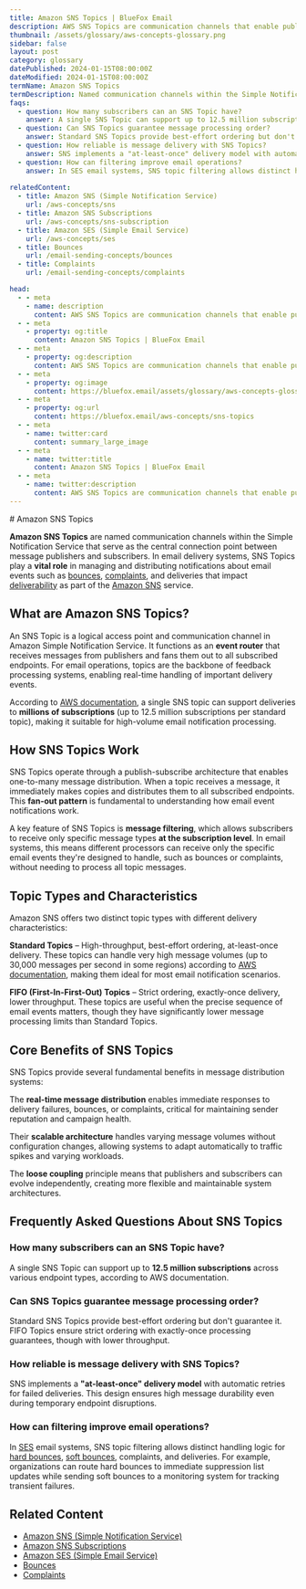 ```yaml
---
title: Amazon SNS Topics | BlueFox Email
description: AWS SNS Topics are communication channels that enable publishers to distribute messages to multiple subscribers through Amazon's Simple Notification Service, critical for email event processing.
thumbnail: /assets/glossary/aws-concepts-glossary.png
sidebar: false
layout: post
category: glossary
datePublished: 2024-01-15T08:00:00Z
dateModified: 2024-01-15T08:00:00Z
termName: Amazon SNS Topics
termDescription: Named communication channels within the Simple Notification Service that serve as the central connection point between message publishers and subscribers.
faqs:
  - question: How many subscribers can an SNS Topic have?
    answer: A single SNS Topic can support up to 12.5 million subscriptions across various endpoint types, according to AWS documentation.
  - question: Can SNS Topics guarantee message processing order?
    answer: Standard SNS Topics provide best-effort ordering but don't guarantee it. FIFO Topics ensure strict ordering with exactly-once processing guarantees, though with lower throughput.
  - question: How reliable is message delivery with SNS Topics?
    answer: SNS implements a "at-least-once" delivery model with automatic retries for failed deliveries. This design ensures high message durability even during temporary endpoint disruptions.
  - question: How can filtering improve email operations?
    answer: In SES email systems, SNS topic filtering allows distinct handling logic for hard bounces, soft bounces, complaints, and deliveries. For example, organizations can route hard bounces to immediate suppression list updates while sending soft bounces to a monitoring system for tracking transient failures.
    
relatedContent:
  - title: Amazon SNS (Simple Notification Service)
    url: /aws-concepts/sns
  - title: Amazon SNS Subscriptions
    url: /aws-concepts/sns-subscription
  - title: Amazon SES (Simple Email Service)
    url: /aws-concepts/ses
  - title: Bounces
    url: /email-sending-concepts/bounces
  - title: Complaints
    url: /email-sending-concepts/complaints

head:
  - - meta
    - name: description
      content: AWS SNS Topics are communication channels that enable publishers to distribute messages to multiple subscribers through Amazon's Simple Notification Service, critical for email event processing.
  - - meta
    - property: og:title
      content: Amazon SNS Topics | BlueFox Email
  - - meta
    - property: og:description
      content: AWS SNS Topics are communication channels that enable publishers to distribute messages to multiple subscribers through Amazon's Simple Notification Service, critical for email event processing.
  - - meta
    - property: og:image
      content: https://bluefox.email/assets/glossary/aws-concepts-glossary.png
  - - meta
    - property: og:url
      content: https://bluefox.email/aws-concepts/sns-topics
  - - meta
    - name: twitter:card
      content: summary_large_image
  - - meta
    - name: twitter:title
      content: Amazon SNS Topics | BlueFox Email
  - - meta
    - name: twitter:description
      content: AWS SNS Topics are communication channels that enable publishers to distribute messages to multiple subscribers through Amazon's Simple Notification Service, critical for email event processing.
---
```

<GlossaryNavigation />
# Amazon SNS Topics

**Amazon SNS Topics** are named communication channels within the Simple Notification Service that serve as the central connection point between message publishers and subscribers. In email delivery systems, SNS Topics play a **vital role** in managing and distributing notifications about email events such as [bounces](/email-sending-concepts/bounces), [complaints](/email-sending-concepts/complaints), and deliveries that impact [deliverability](/email-sending-concepts/deliverability) as part of the [Amazon SNS](/aws-concepts/sns) service.

## What are Amazon SNS Topics?

An SNS Topic is a logical access point and communication channel in Amazon Simple Notification Service. It functions as an **event router** that receives messages from publishers and fans them out to all subscribed endpoints. For email operations, topics are the backbone of feedback processing systems, enabling real-time handling of important delivery events.

According to [AWS documentation](https://docs.aws.amazon.com/general/latest/gr/sns.html), a single SNS topic can support deliveries to **millions of subscriptions** (up to 12.5 million subscriptions per standard topic), making it suitable for high-volume email notification processing.

## How SNS Topics Work

SNS Topics operate through a publish-subscribe architecture that enables one-to-many message distribution. When a topic receives a message, it immediately makes copies and distributes them to all subscribed endpoints. This **fan-out pattern** is fundamental to understanding how email event notifications work.

A key feature of SNS Topics is **message filtering**, which allows subscribers to receive only specific message types **at the subscription level**. In email systems, this means different processors can receive only the specific email events they're designed to handle, such as bounces or complaints, without needing to process all topic messages.

## Topic Types and Characteristics

Amazon SNS offers two distinct topic types with different delivery characteristics:

**Standard Topics** – High-throughput, best-effort ordering, at-least-once delivery. These topics can handle very high message volumes (up to 30,000 messages per second in some regions) according to [AWS documentation](https://docs.aws.amazon.com/general/latest/gr/sns.html#sns-quotas), making them ideal for most email notification scenarios.

**FIFO (First-In-First-Out) Topics** – Strict ordering, exactly-once delivery, lower throughput. These topics are useful when the precise sequence of email events matters, though they have significantly lower message processing limits than Standard Topics.

## Core Benefits of SNS Topics

SNS Topics provide several fundamental benefits in message distribution systems:

The **real-time message distribution** enables immediate responses to delivery failures, bounces, or complaints, critical for maintaining sender reputation and campaign health.

Their **scalable architecture** handles varying message volumes without configuration changes, allowing systems to adapt automatically to traffic spikes and varying workloads.

The **loose coupling** principle means that publishers and subscribers can evolve independently, creating more flexible and maintainable system architectures.

## Frequently Asked Questions About SNS Topics

### How many subscribers can an SNS Topic have?

A single SNS Topic can support up to **12.5 million subscriptions** across various endpoint types, according to AWS documentation.

### Can SNS Topics guarantee message processing order?

Standard SNS Topics provide best-effort ordering but don't guarantee it. FIFO Topics ensure strict ordering with exactly-once processing guarantees, though with lower throughput.

### How reliable is message delivery with SNS Topics?

SNS implements a **"at-least-once" delivery model** with automatic retries for failed deliveries. This design ensures high message durability even during temporary endpoint disruptions.

### How can filtering improve email operations?

In [SES](/aws-concepts/ses) email systems, SNS topic filtering allows distinct handling logic for [hard bounces](/email-sending-concepts/hard-bounce), [soft bounces](/email-sending-concepts/soft-bounce), complaints, and deliveries. For example, organizations can route hard bounces to immediate suppression list updates while sending soft bounces to a monitoring system for tracking transient failures.

## Related Content

- [Amazon SNS (Simple Notification Service)](/aws-concepts/sns)
- [Amazon SNS Subscriptions](/aws-concepts/sns-subscription)
- [Amazon SES (Simple Email Service)](/aws-concepts/ses)
- [Bounces](/email-sending-concepts/bounces)
- [Complaints](/email-sending-concepts/complaints)

<GlossaryCTA />
